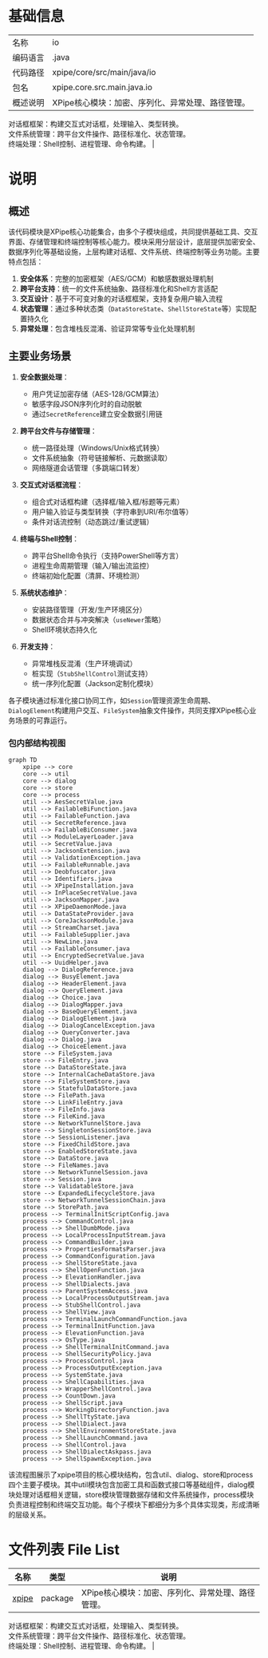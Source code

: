 # 基础信息

|      |      |
|------|------|
| 名称 | io |
| 编码语言 | .java |
| 代码路径 | xpipe/core/src/main/java/io |
| 包名 | xpipe.core.src.main.java.io |
| 概述说明 | XPipe核心模块：加密、序列化、异常处理、路径管理。  
对话框框架：构建交互式对话框，处理输入、类型转换。  
文件系统管理：跨平台文件操作、路径标准化、状态管理。  
终端处理：Shell控制、进程管理、命令构建。 |

# 说明

## 概述

该代码模块是XPipe核心功能集合，由多个子模块组成，共同提供基础工具、交互界面、存储管理和终端控制等核心能力。模块采用分层设计，底层提供加密安全、数据序列化等基础设施，上层构建对话框、文件系统、终端控制等业务功能。主要特点包括：

1. **安全体系**：完整的加密框架（AES/GCM）和敏感数据处理机制
2. **跨平台支持**：统一的文件系统抽象、路径标准化和Shell方言适配
3. **交互设计**：基于不可变对象的对话框框架，支持复杂用户输入流程
4. **状态管理**：通过多种状态类（`DataStoreState`、`ShellStoreState`等）实现配置持久化
5. **异常处理**：包含堆栈反混淆、验证异常等专业化处理机制

## 主要业务场景

1. **安全数据处理**：
   - 用户凭证加密存储（AES-128/GCM算法）
   - 敏感字段JSON序列化时的自动脱敏
   - 通过`SecretReference`建立安全数据引用链

2. **跨平台文件与存储管理**：
   - 统一路径处理（Windows/Unix格式转换）
   - 文件系统抽象（符号链接解析、元数据读取）
   - 网络隧道会话管理（多跳端口转发）

3. **交互式对话框流程**：
   - 组合式对话框构建（选择框/输入框/标题等元素）
   - 用户输入验证与类型转换（字符串到URI/布尔值等）
   - 条件对话流控制（动态跳过/重试逻辑）

4. **终端与Shell控制**：
   - 跨平台Shell命令执行（支持PowerShell等方言）
   - 进程生命周期管理（输入/输出流监控）
   - 终端初始化配置（清屏、环境检测）

5. **系统状态维护**：
   - 安装路径管理（开发/生产环境区分）
   - 数据状态合并与冲突解决（`useNewer`策略）
   - Shell环境状态持久化

6. **开发支持**：
   - 异常堆栈反混淆（生产环境调试）
   - 桩实现（`StubShellControl`测试支持）
   - 统一序列化配置（Jackson定制化模块）

各子模块通过标准化接口协同工作，如`Session`管理资源生命周期、`DialogElement`构建用户交互、`FileSystem`抽象文件操作，共同支撑XPipe核心业务场景的可靠运行。


### 包内部结构视图

```mermaid
graph TD
    xpipe --> core
    core --> util
    core --> dialog
    core --> store
    core --> process
    util --> AesSecretValue.java
    util --> FailableBiFunction.java
    util --> FailableFunction.java
    util --> SecretReference.java
    util --> FailableBiConsumer.java
    util --> ModuleLayerLoader.java
    util --> SecretValue.java
    util --> JacksonExtension.java
    util --> ValidationException.java
    util --> FailableRunnable.java
    util --> Deobfuscator.java
    util --> Identifiers.java
    util --> XPipeInstallation.java
    util --> InPlaceSecretValue.java
    util --> JacksonMapper.java
    util --> XPipeDaemonMode.java
    util --> DataStateProvider.java
    util --> CoreJacksonModule.java
    util --> StreamCharset.java
    util --> FailableSupplier.java
    util --> NewLine.java
    util --> FailableConsumer.java
    util --> EncryptedSecretValue.java
    util --> UuidHelper.java
    dialog --> DialogReference.java
    dialog --> BusyElement.java
    dialog --> HeaderElement.java
    dialog --> QueryElement.java
    dialog --> Choice.java
    dialog --> DialogMapper.java
    dialog --> BaseQueryElement.java
    dialog --> DialogElement.java
    dialog --> DialogCancelException.java
    dialog --> QueryConverter.java
    dialog --> Dialog.java
    dialog --> ChoiceElement.java
    store --> FileSystem.java
    store --> FileEntry.java
    store --> DataStoreState.java
    store --> InternalCacheDataStore.java
    store --> FileSystemStore.java
    store --> StatefulDataStore.java
    store --> FilePath.java
    store --> LinkFileEntry.java
    store --> FileInfo.java
    store --> FileKind.java
    store --> NetworkTunnelStore.java
    store --> SingletonSessionStore.java
    store --> SessionListener.java
    store --> FixedChildStore.java
    store --> EnabledStoreState.java
    store --> DataStore.java
    store --> FileNames.java
    store --> NetworkTunnelSession.java
    store --> Session.java
    store --> ValidatableStore.java
    store --> ExpandedLifecycleStore.java
    store --> NetworkTunnelSessionChain.java
    store --> StorePath.java
    process --> TerminalInitScriptConfig.java
    process --> CommandControl.java
    process --> ShellDumbMode.java
    process --> LocalProcessInputStream.java
    process --> CommandBuilder.java
    process --> PropertiesFormatsParser.java
    process --> CommandConfiguration.java
    process --> ShellStoreState.java
    process --> ShellOpenFunction.java
    process --> ElevationHandler.java
    process --> ShellDialects.java
    process --> ParentSystemAccess.java
    process --> LocalProcessOutputStream.java
    process --> StubShellControl.java
    process --> ShellView.java
    process --> TerminalLaunchCommandFunction.java
    process --> TerminalInitFunction.java
    process --> ElevationFunction.java
    process --> OsType.java
    process --> ShellTerminalInitCommand.java
    process --> ShellSecurityPolicy.java
    process --> ProcessControl.java
    process --> ProcessOutputException.java
    process --> SystemState.java
    process --> ShellCapabilities.java
    process --> WrapperShellControl.java
    process --> CountDown.java
    process --> ShellScript.java
    process --> WorkingDirectoryFunction.java
    process --> ShellTtyState.java
    process --> ShellDialect.java
    process --> ShellEnvironmentStoreState.java
    process --> ShellLaunchCommand.java
    process --> ShellControl.java
    process --> ShellDialectAskpass.java
    process --> ShellSpawnException.java
```

该流程图展示了xpipe项目的核心模块结构，包含util、dialog、store和process四个主要子模块。其中util模块包含加密工具和函数式接口等基础组件，dialog模块处理对话框相关逻辑，store模块管理数据存储和文件系统操作，process模块负责进程控制和终端交互功能。每个子模块下都细分为多个具体实现类，形成清晰的层级关系。

# 文件列表 File List

| 名称   | 类型  | 说明 |
|-------|------|-------------|
| [xpipe](xpipe/_module.md) | package | XPipe核心模块：加密、序列化、异常处理、路径管理。  
对话框框架：构建交互式对话框，处理输入、类型转换。  
文件系统管理：跨平台文件操作、路径标准化、状态管理。  
终端处理：Shell控制、进程管理、命令构建。 |


